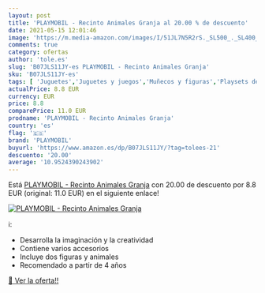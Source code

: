 ```yaml
---
layout: post
title: 'PLAYMOBIL - Recinto Animales Granja al 20.00 % de descuento'
date: 2021-05-15 12:01:46
image: 'https://m.media-amazon.com/images/I/51JL7N5R2rS._SL500_._SL400_.jpg'
comments: true
category: ofertas
author: 'tole.es'
slug: 'B07JLS11JY-es PLAYMOBIL - Recinto Animales Granja'
sku: 'B07JLS11JY-es'
tags: [ 'Juguetes','Juguetes y juegos','Muñecos y figuras','Playsets de figuras de juguete para niños','playmobil', ]
actualPrice: 8.8 EUR
currency: EUR
price: 8.8
comparePrice: 11.0 EUR
prodname: 'PLAYMOBIL - Recinto Animales Granja'
country: 'es'
flag: '🇪🇸'
brand: 'PLAYMOBIL'
buyurl: 'https://www.amazon.es/dp/B07JLS11JY/?tag=tolees-21'
descuento: '20.00'
average: '10.9524390243902'
---
```


Está [PLAYMOBIL - Recinto Animales Granja](https://www.amazon.es/dp/B07JLS11JY/?tag=tolees-21) con 20.00 de descuento por 8.8 EUR (original: 11.0 EUR) en el siguiente enlace!

[![PLAYMOBIL - Recinto Animales Granja](https://m.media-amazon.com/images/I/51JL7N5R2rS._SL500_._SL400_.jpg)](https://www.amazon.es/dp/B07JLS11JY/?tag=tolees-21)

ℹ️:

- Desarrolla la imaginación y la creatividad
- Contiene varios accesorios
- Incluye dos figuras y animales
- Recomendado a partir de 4 años

[🛒 Ver la oferta!!](https://www.amazon.es/dp/B07JLS11JY/?tag=tolees-21)
